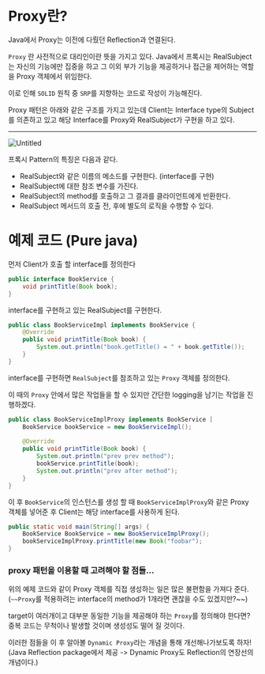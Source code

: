 # Proxy란?

Java에서 Proxy는 이전에 다뤘던 Reflection과 연결된다.

`Proxy` 란 사전적으로 대리인이란 뜻을 가지고 있다. Java에서 프록시는 RealSubject는 자신의 기능에만 집중을 하고 그 이외 부가 기능을 제공하거나 접근을 제어하는 역할을 Proxy 객체에서 위임한다.

이로 인해 `SOLID` 원칙 중 `SRP`를 지향하는 코드로 작성이 가능해진다.

Proxy 패턴은 아래와 같은 구조를 가지고 있는데 Client는 Interface type의 Subject를 의존하고 있고 해당 Interface를 Proxy와 RealSubject가 구현을 하고 있다.

---

![Untitled](https://prod-files-secure.s3.us-west-2.amazonaws.com/dbc105ba-4b63-44eb-86ff-fb345594947e/f1613648-3cc9-499d-8489-1dc46fcb7f79/Untitled.png)

프록시 Pattern의 특징은 다음과 같다.

- RealSubject와 같은 이름의 메소드를 구현한다. (interface를 구현)
- RealSubject에 대한 참조 변수를 가진다.
- RealSubject의 method를 호출하고 그 결과를 클라이언트에게 반환한다.
- RealSubject 메서드의 호출 전, 후에 별도의 로직을 수행할 수 있다.

# 예제 코드 (Pure java)

먼저 Client가 호출 할 interface를 정의한다

```java
public interface BookService {
	void printTitle(Book book);
}
```

interface를 구현하고 있는 RealSubject를 구현한다.

```java
public class BookServiceImpl implements BookService {
	@Override
	public void printTitle(Book book) {
		System.out.println("book.getTitle() = " + book.getTitle());
 	}
}
```

interface를 구현하면 `RealSubject`를 참조하고 있는 `Proxy` 객체를 정의한다.

이 때의 `Proxy` 안에서 많은 작업들을 할 수 있지만 간단한 logging을 남기는 작업을 진행하겠다.

```java
public class BookServiceImplProxy implements BookService [
	BookService bookService = new BookServiceImpl();
	
	@Override
	public void printTitle(Book book) {
		System.out.println("prev prev method");
		bookService.printTitle(book);
		System.out.println("prev after method");
	}
}
```

이 후 `BookService`의 인스턴스를 생성 할 때 `BookServiceImplProxy`와 같은 Proxy 객체를 넣어준 후 Client는 해당 interface를 사용하게 된다.

```java
public static void main(String[] args) {
	BookService BookService = new BookServiceImplProxy();
	bookServiceImplProxy.printTitle(new Book("foobar");
}
```

### proxy 패턴을 이용할 때 고려해야 할 점들...

위의 예제 코드와 같이 Proxy 객체를 직접 생성하는 일은 많은 불편함을 가져다 준다. (`~~Proxy`를 적용하려는 interface의 method가 1개라면 괜찮을 수도 있겠지만?~~)

target이 여러개이고 대부분 동일한 기능을 제공해야 하는 `Proxy`를 정의해야 한다면? 중복 코드는 무척이나 발생할 것이며 생성성도 떨어 질 것이다.

이러한 점들을 이 후 알아볼 `Dynamic Proxy`라는 개념을 통해 개선해나가보도록 하자! (Java Reflection package에서 제공 -> Dynamic Proxy도 Reflection의 연장선의 개념이다.)